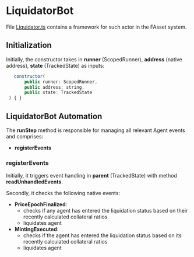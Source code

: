 # LiquidatorBot

File [Liquidator.ts](../../packages/fasset-bots-core/src/actors/Liquidator.ts) contains a framework for such actor in the FAsset system.

## Initialization

Initially, the constructor takes in **runner** (ScopedRunner), **address** (native address), **state** (TrackedState) as inputs:

```javascript
   constructor(
       public runner: ScopedRunner,
       public address: string,
       public state: TrackedState
 ) { }
```

## LiquidatorBot Automation

The **runStep** method is responsible for managing all relevant Agent events and comprises:

- **registerEvents**

### registerEvents

Initially, it triggers event handling in **parent** (TrackedState) with method **readUnhandledEvents**.

Secondly, it checks the following native events:

- **PriceEpochFinalized**:
  - checks if any agent has entered the liquidation status based on their recently calculated collateral ratios
  - liquidates agent
- **MintingExecuted**:
  - checks if the agent has entered the liquidation status based on its recently calculated collateral ratios
  - liquidates agent
